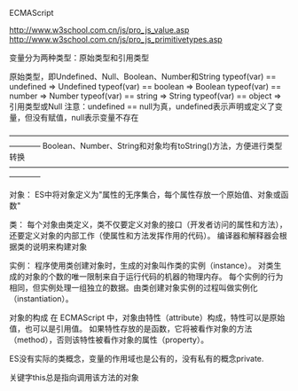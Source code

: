 ECMAScript

http://www.w3school.com.cn/js/pro_js_value.asp
http://www.w3school.com.cn/js/pro_js_primitivetypes.asp

变量分为两种类型：原始类型和引用类型

原始类型，即Undefined、Null、Boolean、Number和String
typeof(var) == undefined  => Undefined
typeof(var) == boolean    => Boolean
typeof(var) == number     => Number
typeof(var) == string     => String
typeof(var) == object     => 引用类型或Null
注意：undefined == null为真，undefined表示声明或定义了变量，但没有赋值，null表示变量不存在

––––––––––––––––––––––––––––––––––––––––––––––––––––––––––––––––––––––––––––––––
Boolean、Number、String和对象均有toString()方法，方便进行类型转换
––––––––––––––––––––––––––––––––––––––––––––––––––––––––––––––––––––––––––––––––

对象：
ES中将对象定义为"属性的无序集合，每个属性存放一个原始值、对象或函数"

类：
每个对象由类定义，类不仅要定义对象的接口（开发者访问的属性和方法），
还要定义对象的内部工作（使属性和方法发挥作用的代码）。
编译器和解释器会根据类的说明来构建对象

实例：
程序使用类创建对象时，生成的对象叫作类的实例（instance）。
对类生成的对象的个数的唯一限制来自于运行代码的机器的物理内存。
每个实例的行为相同，但实例处理一组独立的数据。由类创建对象实例的过程叫做实例化（instantiation）。

对象的构成
在 ECMAScript 中，对象由特性（attribute）构成，特性可以是原始值，也可以是引用值。
如果特性存放的是函数，它将被看作对象的方法（method），否则该特性被看作对象的属性（property）。

ES没有实际的类概念，变量的作用域也是公有的，没有私有的概念private.

关键字this总是指向调用该方法的对象
